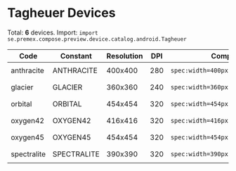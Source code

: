 # Tagheuer Devices

Total: **6** devices. Import: `import se.premex.compose.preview.device.catalog.android.Tagheuer`

| Code | Constant | Resolution | DPI | Compose Spec | Preview Usage |
|------|----------|------------|-----|-------------|---------------|
| anthracite | ANTHRACITE | 400x400 | 280 | `spec:width=400px,height=400px,dpi=280` | `@Preview(device = Tagheuer.ANTHRACITE)` |
| glacier | GLACIER | 360x360 | 240 | `spec:width=360px,height=360px,dpi=240` | `@Preview(device = Tagheuer.GLACIER)` |
| orbital | ORBITAL | 454x454 | 320 | `spec:width=454px,height=454px,dpi=320` | `@Preview(device = Tagheuer.ORBITAL)` |
| oxygen42 | OXYGEN42 | 416x416 | 320 | `spec:width=416px,height=416px,dpi=320` | `@Preview(device = Tagheuer.OXYGEN42)` |
| oxygen45 | OXYGEN45 | 454x454 | 320 | `spec:width=454px,height=454px,dpi=320` | `@Preview(device = Tagheuer.OXYGEN45)` |
| spectralite | SPECTRALITE | 390x390 | 320 | `spec:width=390px,height=390px,dpi=320` | `@Preview(device = Tagheuer.SPECTRALITE)` |

<!-- Generated automatically. Do not edit manually. -->
